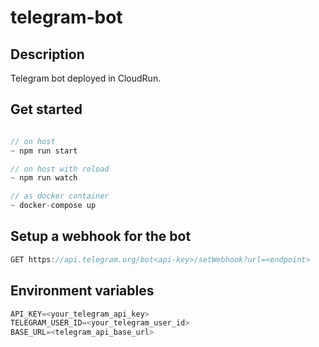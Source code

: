 # telegram-bot

## Description

Telegram bot deployed in CloudRun.

## Get started

```js

// on host
~ npm run start

// on host with reload
~ npm run watch

// as docker container 
~ docker-compose up

```

## Setup a webhook for the bot

```js
GET https://api.telegram.org/bot<api-key>/setWebhook?url=<endpoint>
```

## Environment variables

```js
API_KEY=<your_telegram_api_key>
TELEGRAM_USER_ID=<your_telegram_user_id>
BASE_URL=<telegram_api_base_url>
```
